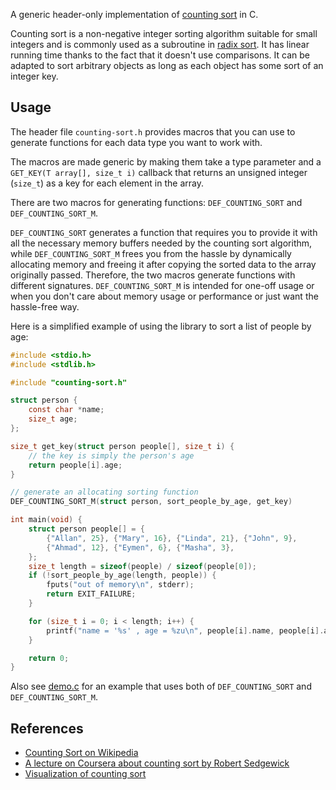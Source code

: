 
A generic header-only implementation of [counting sort](https://en.wikipedia.org/wiki/Counting_sort) in C.

Counting sort is a non-negative integer sorting algorithm suitable for small integers
and is commonly used as a subroutine in [radix sort](https://en.wikipedia.org/wiki/Radix_sort).
It has linear running time thanks to the fact that it doesn't use comparisons.
It can be adapted to sort arbitrary objects as long as each object has some sort of an integer key.

## Usage

The header file `counting-sort.h` provides macros that you can use to generate
functions for each data type you want to work with.

The macros are made generic by making them take a type parameter and a `GET_KEY(T array[], size_t i)`
callback that returns an unsigned integer (`size_t`) as a key for each element in the array.

There are two macros for generating functions: `DEF_COUNTING_SORT` and `DEF_COUNTING_SORT_M`.

`DEF_COUNTING_SORT` generates a function that requires you to provide it with all the necessary memory buffers
needed by the counting sort algorithm, while `DEF_COUNTING_SORT_M` frees you from the hassle
by dynamically allocating memory and freeing it after copying the sorted data to the array originally passed.
Therefore, the two macros generate functions with different signatures.
`DEF_COUNTING_SORT_M` is intended for one-off usage or when you don't care about memory usage or performance
or just want the hassle-free way.

Here is a simplified example of using the library to sort a list of people by age:

```c
#include <stdio.h>
#include <stdlib.h>

#include "counting-sort.h"

struct person {
    const char *name;
    size_t age;
};

size_t get_key(struct person people[], size_t i) {
    // the key is simply the person's age
    return people[i].age;
}

// generate an allocating sorting function
DEF_COUNTING_SORT_M(struct person, sort_people_by_age, get_key)

int main(void) {
    struct person people[] = {
        {"Allan", 25}, {"Mary", 16}, {"Linda", 21}, {"John", 9},
        {"Ahmad", 12}, {"Eymen", 6}, {"Masha", 3},
    };
    size_t length = sizeof(people) / sizeof(people[0]);
    if (!sort_people_by_age(length, people)) {
        fputs("out of memory\n", stderr);
        return EXIT_FAILURE;
    }

    for (size_t i = 0; i < length; i++) {
        printf("name = '%s' , age = %zu\n", people[i].name, people[i].age);
    }

    return 0;
}
```

Also see [demo.c](demo.c) for an example that uses both of `DEF_COUNTING_SORT` and `DEF_COUNTING_SORT_M`.

## References
- [Counting Sort on Wikipedia](https://en.wikipedia.org/wiki/Counting_sort)
- [A lecture on Coursera about counting sort by Robert Sedgewick](https://www.coursera.org/learn/algorithms-part2/lecture/2pi1Z/key-indexed-counting)
- [Visualization of counting sort](https://www.cs.usfca.edu/~galles/visualization/CountingSort.html)
